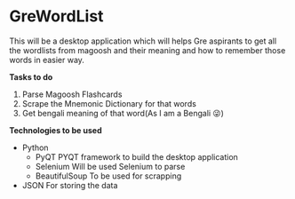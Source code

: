# GreWordList

This will be a desktop application which will helps Gre aspirants to get all the wordlists from magoosh and their meaning and how to remember those words in easier way.

**Tasks to do**
1. Parse Magoosh Flashcards
2. Scrape the Mnemonic Dictionary for that words
3. Get bengali meaning of that word(As I am a Bengali :stuck_out_tongue_winking_eye:)

**Technologies to be used**
* Python
  * PyQT 
    PYQT framework to build the desktop application
  * Selenium 
  Will be used Selenium to parse
  * BeautifulSoup
  To be used for scrapping
* JSON
  For storing the data